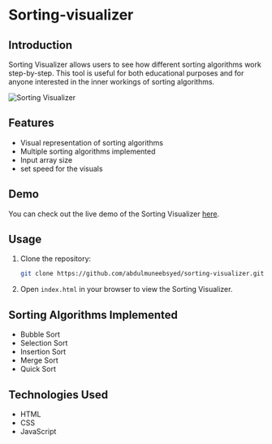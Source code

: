 # Sorting-visualizer
## Introduction

Sorting Visualizer allows users to see how different sorting algorithms work step-by-step. This tool is useful for both educational purposes and for anyone interested in the inner workings of sorting algorithms.

![Sorting Visualizer](https://imgur.com/a/cbVKSPz)

## Features

- Visual representation of sorting algorithms
- Multiple sorting algorithms implemented
- Input array size
- set speed for the visuals
  
## Demo

You can check out the live demo of the Sorting Visualizer [here](https://abdulmuneebsyed.github.io/Sorting-visualizer/).

## Usage

1. Clone the repository:
    ```sh
    git clone https://github.com/abdulmuneebsyed/sorting-visualizer.git
    ```
2. Open `index.html` in your browser to view the Sorting Visualizer.

## Sorting Algorithms Implemented

- Bubble Sort
- Selection Sort
- Insertion Sort
- Merge Sort
- Quick Sort


## Technologies Used

- HTML
- CSS
- JavaScript
